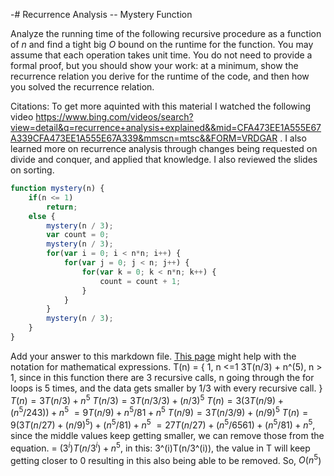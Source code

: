 -# Recurrence Analysis -- Mystery Function

Analyze the running time of the following recursive procedure as a function of
$n$ and find a tight big $O$ bound on the runtime for the function. You may
assume that each operation takes unit time. You do not need to provide a formal
proof, but you should show your work: at a minimum, show the recurrence relation
you derive for the runtime of the code, and then how you solved the recurrence
relation.

Citations: To get more aquinted with this material I watched the following video https://www.bing.com/videos/search?view=detail&q=recurrence+analysis+explained&&mid=CFA473EE1A555E67A339CFA473EE1A555E67A339&mmscn=mtsc&&FORM=VRDGAR . I also learned more on recurrence analysis through changes being requested on divide and conquer, and applied that knowledge. I also reviewed the slides on sorting.

```javascript
function mystery(n) {
    if(n <= 1)
        return;
    else {
        mystery(n / 3);
        var count = 0;
        mystery(n / 3);
        for(var i = 0; i < n*n; i++) {
            for(var j = 0; j < n; j++) {
                for(var k = 0; k < n*n; k++) {
                    count = count + 1;
                }
            }
        }
        mystery(n / 3);
    }
}
```

Add your answer to this markdown file. [This
page](https://docs.github.com/en/get-started/writing-on-github/working-with-advanced-formatting/writing-mathematical-expressions)
might help with the notation for mathematical expressions.
T(n) = {
1, n <=1
3T(n/3) + n^(5), n > 1, since in this function there are 3 recursive calls, n going through the for loops is 5 times, and the data gets smaller by 1/3 with every recursive call.
}
$T(n)   = 3T(n/3) + n^5$
$T(n/3) = 3T(n/3/3) + (n/3)^5$
$T(n)   = 3(3T(n/9) + (n^5 / 243)) + n^5$
       $= 9T(n/9) + n^5/81 + n^5$
$T(n/9) = 3T(n/3/9) + (n/9)^5$
$T(n)   = 9(3T(n/27) +(n/9) ^5) + (n^5/81) + n^5$
       $= 27T(n/27) + (n^5/6561) + (n^5/81) + n^5$, since the middle values keep getting smaller, we can remove those from the equation.
       = $(3^i)T(n/3^i) + n^5$, in this: 3^(i)T(n/3^(i)), the value in T will keep getting closer to 0 resulting in this also being able to be removed.
So, $O(n^5$)
